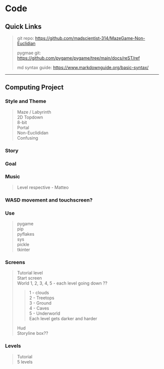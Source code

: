 # **Code**

## **Quick Links**

> git repo: https://github.com/madscientist-314/MazeGame-Non-Euclidian
>
> pygmae git: https://github.com/pygame/pygame/tree/main/docs/reST/ref
>
> md syntax guide: https://www.markdownguide.org/basic-syntax/  

___

## **Computing Project**

### Style and Theme

> Maze / Labyrinth  
2D Topdown  
8-bit  
Portal  
Non-Euclididan  
Confusing

### Story
>

### Goal
>

### Music

> Level respective - Matteo  

### WASD movement and touchscreen?  

### Use
>pygame  
pip  
pyflakes  
sys  
pickle  
tkinter  

### Screens
> Tutorial level  
Start screen  
World 1, 2, 3, 4, 5 - each level going down ??  
>> 1 - clouds  
2 - Treetops  
3 - Ground  
4 - Caves  
5 - Underworld  
Each level gets darker and harder  
>
> Hud  
Storyline box??  

### Levels
>Tutorial  
5 levels
